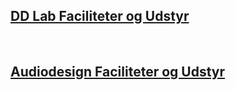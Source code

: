 ## [DD Lab Faciliteter og Udstyr](https://raggedyann.github.io/TestTheme/dd-inf/)
&nbsp;
## [Audiodesign Faciliteter og Udstyr](https://raggedyann.github.io/TestTheme/audiodesign/)

<p id="demo"></p>

<script type="text/javascript">
var txtFile = new XMLHttpRequest();
txtFile.onload = function() {
    allText = txtFile.responseText;
    allTextLines = allText.split(/\r\n|\n/);

    for(var i = 0; i < allTextLines.length; i++) {
        document.getElementById("demo").innerHTML += allTextLines[i];
        document.getElementById("demo").innerHTML += '<br/>';
        elements = allTextLines[i].split(",");
        document.getElementById("demo").innerHTML += '## ' + elements[0];
        document.getElementById("demo").innerHTML += '<br/><table><tr><td><img src="';
        document.getElementById("demo").innerHTML += elements[1];
        document.getElementById("demo").innerHTML += '"';
        document.getElementById("demo").innerHTML += 'alt="';
        document.getElementById("demo").innerHTML += elements[0];
        document.getElementById("demo").innerHTML += '"';
        document.getElementById("demo").innerHTML += 'style="width: 200px;" /></td> <td><p>';
        document.getElementById("demo").innerHTML += elements[2];
        document.getElementById("demo").innerHTML += '<br/><b>';
        document.getElementById("demo").innerHTML += elements[3];
        document.getElementById("demo").innerHTML += '</b></p></td></tr></table><br/>';
    }
}

txtFile.open("get", "test2.csv", true);
txtFile.send();
</script>

